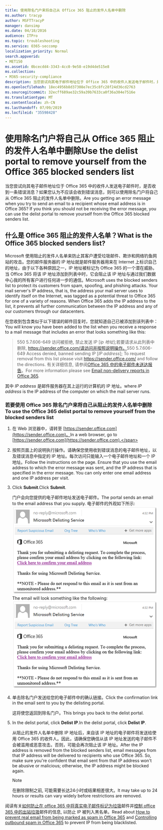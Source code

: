 ```yaml
---
title: 使用除名门户来将自己从 Office 365 阻止的发件人名单中删除
ms.author: tracyp
author: MSFTTracyP
manager: dansimp
ms.date: 04/18/2016
audience: ITPro
ms.topic: troubleshooting
ms.service: O365-seccomp
localization_priority: Normal
search.appverid:
- MET150
ms.assetid: 0bcecdd4-3343-4cc0-9e58-e19d4de515e8
ms.collection:
- M365-security-compliance
description: 当您尝试向其电子邮件地址位于 Office 365 中的收件人发送电子邮件时，是否收到一条错误消息？如果您认为不应该会收到错误消息，则可以使用除名门户将自己从 Office 365 阻止的发件人名单中删除。
ms.openlocfilehash: 18ec4956b8d37308e7ec35c8fc28f24d36cd2763
ms.sourcegitcommit: 32ecff689ae32c59a39b7633ca0f36a304e7516e
ms.translationtype: MT
ms.contentlocale: zh-CN
ms.lasthandoff: 07/09/2019
ms.locfileid: "35598428"
---
```

# <a name="use-the-delist-portal-to-remove-yourself-from-the-office-365-blocked-senders-list"></a><span data-ttu-id="619b8-104">使用除名门户将自己从 Office 365 阻止的发件人名单中删除</span><span class="sxs-lookup"><span data-stu-id="619b8-104">Use the delist portal to remove yourself from the Office 365 blocked senders list</span></span>

<span data-ttu-id="619b8-p102">当您尝试向其电子邮件地址位于 Office 365 中的收件人发送电子邮件时，是否收到一条错误消息？如果您认为不应该会收到错误消息，则可以使用除名门户将自己从 Office 365 阻止的发件人名单中删除。</span><span class="sxs-lookup"><span data-stu-id="619b8-p102">Are you getting an error message when you try to send an email to a recipient whose email address is in Office 365? If you think you should not be receiving the error message, you can use the delist portal to remove yourself from the Office 365 blocked senders list.</span></span>
  
## <a name="what-is-the-office-365-blocked-senders-list"></a><span data-ttu-id="619b8-107">什么是 Office 365 阻止的发件人名单？</span><span class="sxs-lookup"><span data-stu-id="619b8-107">What is the Office 365 blocked senders list?</span></span>

<span data-ttu-id="619b8-p103">Microsoft 使用阻止的发件人名单来防止其客户遭受垃圾邮件、欺诈和网络钓鱼网站的攻击。您的邮件服务器的 IP 地址就是邮件服务器用来在 Internet 上标识自己的地址，由于以下各种原因之一，IP 地址被标记为 Office 365 的一个潜在威胁。当 Office 365 将该 IP 地址添加到列表中时，它会阻止该 IP 地址与通过我们数据中心我的所有客户进行任何进一步的通信。</span><span class="sxs-lookup"><span data-stu-id="619b8-p103">Microsoft uses the blocked senders list to protect its customers from spam, spoofing, and phishing attacks. Your mail server's IP address, that is, the address your mail server uses to identify itself on the Internet, was tagged as a potential threat to Office 365 for one of a variety of reasons. When Office 365 adds the IP address to the list, it prevents all further communication between the IP address and any of our customers through our datacenters.</span></span>
  
<span data-ttu-id="619b8-111">在您收到包含类似于以下错误的邮件回复时，您就知道自己已被添加到该列表中：</span><span class="sxs-lookup"><span data-stu-id="619b8-111">You will know you have been added to the list when you receive a response to a mail message that includes an error that looks something like this:</span></span>
  
> <span data-ttu-id="619b8-112">550 5.7.606-649 访问被拒绝, 禁止发送 IP [_ip 地址_];若要请求从此列表中删除, https://sender.office.com/请访问并按照说明操作。</span><span class="sxs-lookup"><span data-stu-id="619b8-112">550 5.7.606-649 Access denied, banned sending IP [_IP address_]; To request removal from this list please visit https://sender.office.com/ and follow the directions.</span></span> <span data-ttu-id="619b8-113">有关详细信息, 请参阅[Office 365 中的电子邮件未送达报告](http://go.microsoft.com/fwlink/?LinkID=526653)。</span><span class="sxs-lookup"><span data-stu-id="619b8-113">For more information please see [Email non-delivery reports in Office 365](http://go.microsoft.com/fwlink/?LinkID=526653).</span></span>
  
<span data-ttu-id="619b8-114">其中  _IP address_ 是邮件服务器在其上运行的计算机的 IP 地址。</span><span class="sxs-lookup"><span data-stu-id="619b8-114">where  _IP address_ is the IP address of the computer on which the mail server runs.</span></span> 
  
### <a name="to-use-the-office-365-delist-portal-to-remove-yourself-from-the-blocked-senders-list"></a><span data-ttu-id="619b8-115">若要使用 Office 365 除名门户来将自己从阻止的发件人名单中删除</span><span class="sxs-lookup"><span data-stu-id="619b8-115">To use the Office 365 delist portal to remove yourself from the blocked senders list</span></span>

1. <span data-ttu-id="619b8-116">在 Web 浏览器中，请转至 [https://sender.office.com](https://sender.office.com)。</span><span class="sxs-lookup"><span data-stu-id="619b8-116">In a web browser, go to [https://sender.office.com](https://sender.office.com).</span></span>
    
2. <span data-ttu-id="619b8-p105">按照页面上的说明执行操作。请确保您使用收到错误消息的电子邮件地址，以及错误消息中指定的 IP 地址。每次访问只能输入一个电子邮件地址和一个 IP 地址。</span><span class="sxs-lookup"><span data-stu-id="619b8-p105">Follow the instructions on the page. Ensure that you use the email address to which the error message was sent, and the IP address that is specified in the error message. You can only enter one email address and one IP address per visit.</span></span>
    
3. <span data-ttu-id="619b8-120">Click **Submit**.</span><span class="sxs-lookup"><span data-stu-id="619b8-120">Click **Submit**.</span></span>
    
    <span data-ttu-id="619b8-121">门户会向您提供的电子邮件地址发送电子邮件。</span><span class="sxs-lookup"><span data-stu-id="619b8-121">The portal sends an email to the email address that you supply.</span></span> <span data-ttu-id="619b8-122">电子邮件的外观如下所示: ![通过除名门户提交请求时收到的电子邮件的屏幕截图](media/bf13e4f7-f68c-4e46-baa7-b6ab4cfc13f3.png)</span><span class="sxs-lookup"><span data-stu-id="619b8-122">The email will look something like the following: ![Screenshot of email received when you submit a request through the delist portal](media/bf13e4f7-f68c-4e46-baa7-b6ab4cfc13f3.png)</span></span>
  
4. <span data-ttu-id="619b8-123">单击除名门户发送给您的电子邮件中的确认链接。</span><span class="sxs-lookup"><span data-stu-id="619b8-123">Click the confirmation link in the email sent to you by the delisting portal.</span></span>
    
    <span data-ttu-id="619b8-124">这将使您返回到除名门户。</span><span class="sxs-lookup"><span data-stu-id="619b8-124">This brings you back to the delist portal.</span></span>
    
5. <span data-ttu-id="619b8-125">In the delist portal, click **Delist IP**.</span><span class="sxs-lookup"><span data-stu-id="619b8-125">In the delist portal, click **Delist IP**.</span></span>
    
    <span data-ttu-id="619b8-p107">从阻止的发件人名单中删除 IP 地址后，来自该 IP 地址的电子邮件将发送给使用 Office 365 的收件人。因此，请确保您确信从该 IP 地址发送的电子邮件不会被滥用或恶意攻击。否则，可能会再次阻止该 IP 地址。</span><span class="sxs-lookup"><span data-stu-id="619b8-p107">After the IP address is removed from the blocked senders list, email messages from that IP address will be delivered to recipients who use Office 365. So, make sure you're confident that email sent from that IP address won't be abusive or malicious; otherwise, the IP address might be blocked again.</span></span>
    
    > [!NOTE]
    > <span data-ttu-id="619b8-128">在删除限制之前, 可能需要长达24小时或结果相差很大。</span><span class="sxs-lookup"><span data-stu-id="619b8-128">It may take up to 24 hours or results can vary widely before restrictions are removed.</span></span>
    
<span data-ttu-id="619b8-129">阅读有关[如何防止在 office 365 中将真实电子邮件标记为垃圾](prevent-email-from-being-marked-as-spam.md )邮件并[控制 office 365 中的出站垃圾](outbound-spam-controls.md)邮件的信息, 以防止 IP 被列入黑名单。</span><span class="sxs-lookup"><span data-stu-id="619b8-129">Read about [How to prevent real email from being marked as spam in Office 365](prevent-email-from-being-marked-as-spam.md ) and [Controlling outbound spam in Office 365](outbound-spam-controls.md) to prevent IP from being blacklisted.</span></span>
